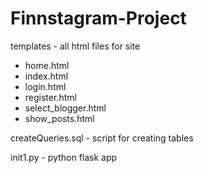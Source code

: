 # Finnstagram-Project

templates - all html files for site

  - home.html
  - index.html
  - login.html
  - register.html
  - select_blogger.html
  - show_posts.html
  
 createQueries.sql - script for creating tables
 
 init1.py - python flask app 
